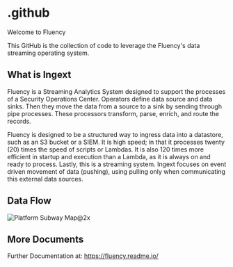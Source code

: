 # .github
Welcome to Fluency

This GitHub is the collection of code to leverage the Fluency's data streaming operating system. 

## What is Ingext
Fluency is a Streaming Analytics System designed to support the processes of a Security Operations Center. Operators define data source and data sinks. Then they move the data from a source to a sink by sending through pipe processes. These processors transform, parse, enrich, and route the records.

Fluency is designed to be a structured way to ingress data into a datastore, such as an S3 bucket or a SIEM. It is high speed; in that it processes twenty (20) times the speed of scripts or Lambdas. It is also 120 times more efficient in startup and execution than a Lambda, as it is always on and ready to process. Lastly, this is a streaming system. Ingext focuses on event driven movement of data (pushing), using pulling only when communicating this external data sources. 

## Data Flow
![Platform Subway Map@2x](https://github.com/user-attachments/assets/f6636b8f-d6ca-42fe-b8f9-9145b75f6485)

## More Documents
Further Documentation at: https://fluency.readme.io/

